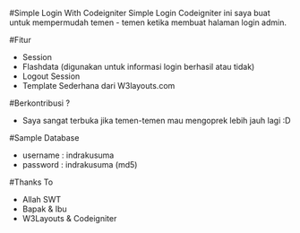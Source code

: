 
#Simple Login With Codeigniter
Simple Login Codeigniter ini saya buat untuk mempermudah temen - temen ketika membuat halaman login admin. 

#Fitur
- Session
- Flashdata (digunakan untuk informasi login berhasil atau tidak)
- Logout Session 
- Template Sederhana dari W3layouts.com

#Berkontribusi ?
- Saya sangat terbuka jika temen-temen mau mengoprek lebih jauh lagi :D

#Sample Database
- username : indrakusuma
- password : indrakusuma (md5)

#Thanks To
- Allah SWT
- Bapak & Ibu
- W3Layouts & Codeigniter 
